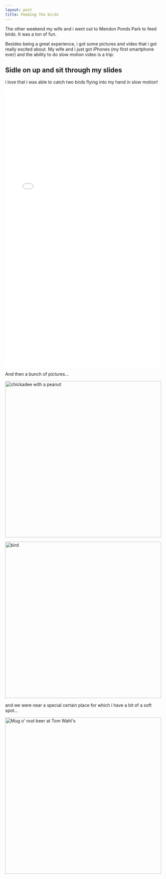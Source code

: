 ```yaml
---
layout: post
title: Feeding the birds
---
```


The other weekend my wife and i went out to Mendon Ponds Park to feed birds. It was a ton of fun.

Besides being a great experience, i got some pictures and video that i got really excited about. My wife and i just got iPhones (my first smartphone ever) and the ability to do slow motion video is a trip:

## Sidle on up and sit through my slides

i love that i was able to catch two birds flying into my hand in slow motion!

<iframe src="//player.vimeo.com/video/85748405?loop=1" width="500" height="889" frameborder="0" webkitallowfullscreen mozallowfullscreen allowfullscreen></iframe>

And then a bunch of pictures...

<a href="http://www.flickr.com/photos/jugglingnutcase/12244269183/" title="peanut by jugglingnutcase, on Flickr"><img class="img" src="http://farm6.staticflickr.com/5485/12244269183_2c2ca35406.jpg" width="500" height="500" alt="chickadee with a peanut"></a>

<a href="http://www.flickr.com/photos/jugglingnutcase/12244525474/" title="bird by jugglingnutcase, on Flickr"><img src="http://farm8.staticflickr.com/7328/12244525474_2873084bfd.jpg" width="500" height="500" alt="bird"></a>

and we were near a special certain place for which i have a bit of a soft spot...

<img src="https://f.cloud.github.com/assets/238079/2056591/ccbc9c5a-8ae2-11e3-9af7-2969c2c833f6.jpg" width="500" alt="Mug o' root beer at Tom Wahl's" />
